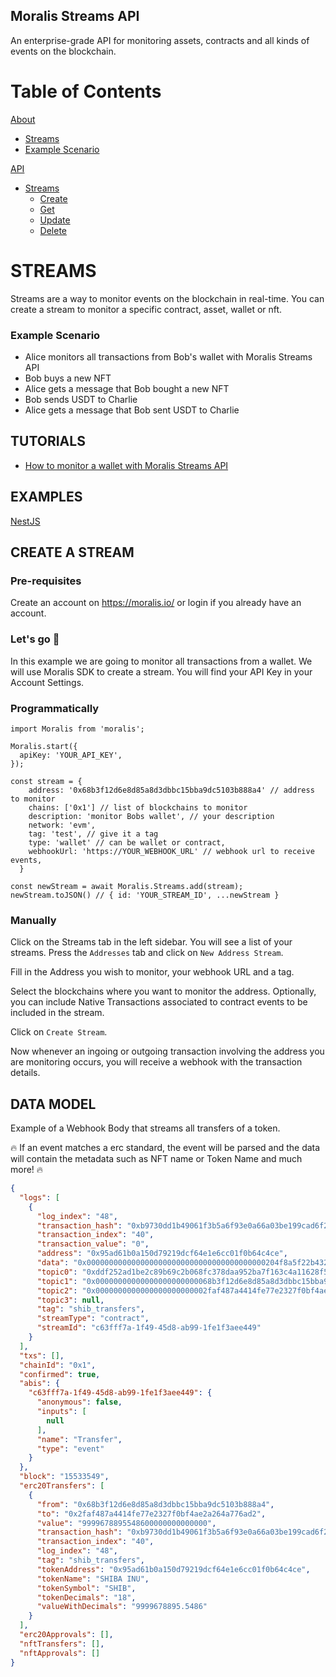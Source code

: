 ## Moralis Streams API

An enterprise-grade API for monitoring assets, contracts and all kinds of events
on the blockchain.

# Table of Contents

[About](#headers)

- [Streams](#header-1)
- [Example Scenario](#header-2)

[API](#emphasis)

- [Streams](#header-3)
  - [Create](#header-33)
  - [Get](#header-4)
  - [Update](#header-5)
  - [Delete](#header-6)

# STREAMS

Streams are a way to monitor events on the blockchain in real-time. You can
create a stream to monitor a specific contract, asset, wallet or nft.

### Example Scenario

- Alice monitors all transactions from Bob's wallet with Moralis Streams API
- Bob buys a new NFT
- Alice gets a message that Bob bought a new NFT
- Bob sends USDT to Charlie
- Alice gets a message that Bob sent USDT to Charlie

## TUTORIALS

- [How to monitor a wallet with Moralis Streams API]("")

## EXAMPLES

[NestJS](https://github.com/MoralisWeb3/streams-beta/tree/main/examples/nestjs)

## CREATE A STREAM

### Pre-requisites

Create an account on https://moralis.io/ or login if you already have an
account.

### Let's go 🚀

In this example we are going to monitor all transactions from a wallet. We will
use Moralis SDK to create a stream. You will find your API Key in your Account
Settings.

### Programmatically

```typscript
import Moralis from 'moralis';

Moralis.start({
  apiKey: 'YOUR_API_KEY',
});

const stream = {
    address: '0x68b3f12d6e8d85a8d3dbbc15bba9dc5103b888a4' // address to monitor
    chains: ['0x1'] // list of blockchains to monitor
    description: 'monitor Bobs wallet', // your description
    network: 'evm',
    tag: 'test', // give it a tag
    type: 'wallet' // can be wallet or contract,
    webhookUrl: 'https://YOUR_WEBHOOK_URL' // webhook url to receive events,
  }

const newStream = await Moralis.Streams.add(stream);
newStream.toJSON() // { id: 'YOUR_STREAM_ID', ...newStream }
```

### Manually

Click on the Streams tab in the left sidebar. You will see a list of your
streams. Press the `Addresses` tab and click on `New Address Stream`.

Fill in the Address you wish to monitor, your webhook URL and a tag.

Select the blockchains where you want to monitor the address. Optionally, you
can include Native Transactions associated to contract events to be included in
the stream.

Click on `Create Stream`.

Now whenever an ingoing or outgoing transaction involving the address you are
monitoring occurs, you will receive a webhook with the transaction details.

## DATA MODEL

Example of a Webhook Body that streams all transfers of a token.

🔥 If an event matches a erc standard, the event will be parsed and the data will
contain the metadata such as NFT name or Token Name and much more! 🔥

```json
{
  "logs": [
    {
      "log_index": "48",
      "transaction_hash": "0xb9730dd1b49061f3b5a6f93e0a66a03be199cad6f21ba5e8747a8087754e3e",
      "transaction_index": "40",
      "transaction_value": "0",
      "address": "0x95ad61b0a150d79219dcf64e1e6cc01f0b64c4ce",
      "data": "0x0000000000000000000000000000000000000000204f8a5f22b432605d238000",
      "topic0": "0xddf252ad1be2c89b69c2b068fc378daa952ba7f163c4a11628f55a4df523b3ef",
      "topic1": "0x00000000000000000000000068b3f12d6e8d85a8d3dbbc15bba9dc5103b888a4",
      "topic2": "0x0000000000000000000000002faf487a4414fe77e2327f0bf4ae2a264a776ad2",
      "topic3": null,
      "tag": "shib_transfers",
      "streamType": "contract",
      "streamId": "c63fff7a-1f49-45d8-ab99-1fe1f3aee449"
    }
  ],
  "txs": [],
  "chainId": "0x1",
  "confirmed": true,
  "abis": {
    "c63fff7a-1f49-45d8-ab99-1fe1f3aee449": {
      "anonymous": false,
      "inputs": [
        null
      ],
      "name": "Transfer",
      "type": "event"
    }
  },
  "block": "15533549",
  "erc20Transfers": [
    {
      "from": "0x68b3f12d6e8d85a8d3dbbc15bba9dc5103b888a4",
      "to": "0x2faf487a4414fe77e2327f0bf4ae2a264a776ad2",
      "value": "9999678895548600000000000000",
      "transaction_hash": "0xb9730dd1b49061f3b5a6f93e0a66a03be199cad6f21ba5e8747a8087754e3e",
      "transaction_index": "40",
      "log_index": "48",
      "tag": "shib_transfers",
      "tokenAddress": "0x95ad61b0a150d79219dcf64e1e6cc01f0b64c4ce",
      "tokenName": "SHIBA INU",
      "tokenSymbol": "SHIB",
      "tokenDecimals": "18",
      "valueWithDecimals": "9999678895.5486"
    }
  ],
  "erc20Approvals": [],
  "nftTransfers": [],
  "nftApprovals": []
}
```
